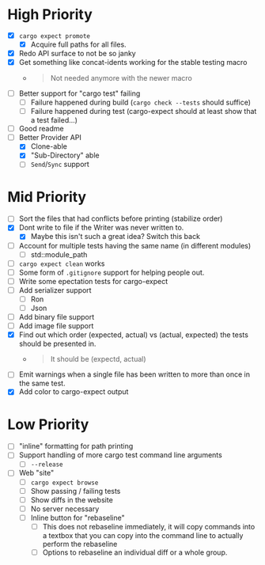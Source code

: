 
# High Priority
- [x] `cargo expect promote` 
  - [x] Acquire full paths for all files.
- [x] Redo API surface to not be so janky
- [x] Get something like concat-idents working for the stable testing macro
  - > Not needed anymore with the newer macro
- [ ] Better support for "cargo test" failing
  - [ ] Failure happened during build (`cargo check --tests` should suffice)
  - [ ] Failure happened during test (cargo-expect should at least show that a test failed...)
- [ ] Good readme
- [ ] Better Provider API
  - [x] Clone-able
  - [x] "Sub-Directory" able
  - [ ] `Send`/`Sync` support

# Mid Priority
- [ ] Sort the files that had conflicts before printing (stabilize order)
- [x] Dont write to file if the Writer was never written to.
  - [x] Maybe this isn't such a great idea?  Switch this back
- [ ] Account for multiple tests having the same name (in different modules)
  - [ ] std::module_path
- [ ] `cargo expect clean` works
- [ ] Some form of `.gitignore` support for helping people out.
- [ ] Write some epectation tests for cargo-expect
- [ ] Add serializer support
  - [ ] Ron
  - [ ] Json
- [ ] Add binary file support
- [ ] Add image file support
- [x] Find out which order (expected, actual) vs (actual, expected) the tests should be presented in.
  - > It should be (expectd, actual)
- [ ] Emit warnings when a single file has been written to more than once in the same test.
- [x] Add color to cargo-expect output

# Low Priority
- [ ] "inline" formatting for path printing
- [ ] Support handling of more cargo test command line arguments
  - [ ] `--release`
- [ ] Web "site"
  - [ ] `cargo expect browse`
  - [ ] Show passing / failing tests
  - [ ] Show diffs in the website
  - [ ] No server necessary
  - [ ] Inline button for "rebaseline"
    - [ ] This does not rebaseline immediately, it will copy commands into
      a textbox that you can copy into the command line to actually
      perform the rebaseline
    - [ ] Options to rebaseline an individual diff or a whole group.
